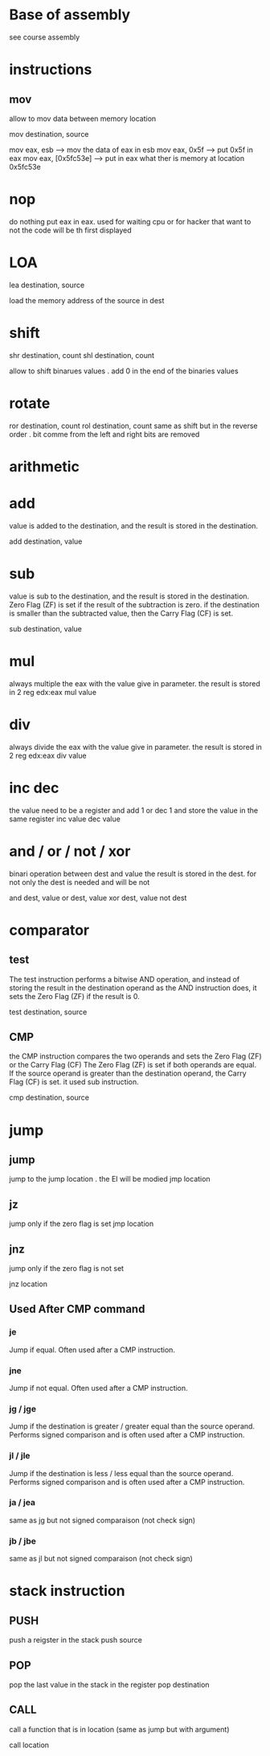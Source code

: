 # Base  of assembly
see course assembly 
# instructions

## mov 

allow to mov data between memory location 

mov destination, source

mov eax, esb --> mov the data of eax in esb
mov eax, 0x5f --> put 0x5f in eax
mov eax, [0x5fc53e] --> put in eax what ther is memory at location 0x5fc53e

# nop 

do nothing put eax in eax. used for waiting cpu or for hacker that want to not the code will be th first displayed

# LOA

lea destination, source

load the memory address of the source in dest 

# shift 

shr destination, count
shl destination, count

allow to shift binarues values . add 0 in the end of the binaries values

# rotate 

ror destination, count
rol destination, count
same as shift but in the reverse order . bit comme from the left and right bits are removed 

# arithmetic 

# add 

value is added to the destination, and the result is stored in the destination.

add destination, value

# sub
value is sub to the destination, and the result is stored in the destination.
Zero Flag (ZF) is set if the result of the subtraction is zero.
if the destination is smaller than the subtracted value, then the Carry Flag (CF) is set.

sub destination, value

# mul
 always multiple the eax with the value give in parameter. the result is stored in 2 reg edx:eax
mul value


# div
 always divide the eax with the value give in parameter. the result is stored in 2 reg edx:eax
div value

# inc dec
 the value need to be a register and add 1 or dec 1 and store the value in the same register 
inc value
dec value

# and / or / not / xor

binari operation between dest and value the result is stored in the dest.  for not only the dest is needed and will be not

and dest, value
or dest, value
xor dest, value
not dest


# comparator

## test
The test instruction performs a bitwise AND operation, and instead of storing the result in the destination operand as the AND instruction does, it sets the Zero Flag (ZF) if the result is 0.

test destination, source


## CMP

the CMP instruction compares the two operands and sets the Zero Flag (ZF) or the Carry Flag (CF)
The Zero Flag (ZF) is set if both operands are equal. If the source operand is greater than the destination operand, the Carry Flag (CF) is set. it used sub instruction.


cmp destination, source

# jump

## jump

jump to the jump location . the EI will be modied 
jmp location

## jz 

jump only if the zero flag is set
jmp location

## jnz
jump only if the zero flag is not set

jnz location

## Used After CMP command

### je

Jump if equal. Often used after a CMP instruction.

### jne 

Jump if not equal. Often used after a CMP instruction.

### jg / jge

Jump if the destination is greater / greater equal than the source operand. Performs signed comparison and is often used after a CMP instruction.

### jl / jle

Jump if the destination is less / less equal than the source operand. Performs signed comparison and is often used after a CMP instruction.

### ja / jea

same as jg but not signed comparaison (not check sign)

### jb / jbe

same as jl but not signed comparaison (not check sign)


# stack instruction

## PUSH

push a reigster in the stack
push source

## POP
pop the last value in the stack in the register 
pop destination

## CALL

call a function that is in location (same as jump but with argument)

call location


